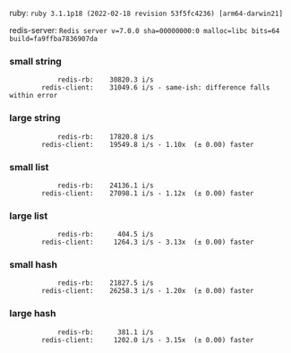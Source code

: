 ruby: `ruby 3.1.1p18 (2022-02-18 revision 53f5fc4236) [arm64-darwin21]`

redis-server: `Redis server v=7.0.0 sha=00000000:0 malloc=libc bits=64 build=fa9ffba7836907da`


### small string

```
            redis-rb:    30820.3 i/s
        redis-client:    31049.6 i/s - same-ish: difference falls within error

```

### large string

```
            redis-rb:    17820.8 i/s
        redis-client:    19549.8 i/s - 1.10x  (± 0.00) faster

```

### small list

```
            redis-rb:    24136.1 i/s
        redis-client:    27098.1 i/s - 1.12x  (± 0.00) faster

```

### large list

```
            redis-rb:      404.5 i/s
        redis-client:     1264.3 i/s - 3.13x  (± 0.00) faster

```

### small hash

```
            redis-rb:    21827.5 i/s
        redis-client:    26258.3 i/s - 1.20x  (± 0.00) faster

```

### large hash

```
            redis-rb:      381.1 i/s
        redis-client:     1202.0 i/s - 3.15x  (± 0.00) faster

```

